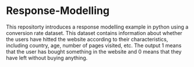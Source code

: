 # Response-Modelling
This repositorty introduces a response modelling example in python using a conversion rate dataset. This dataset contains information about whether the users have hitted the website according to their characteristics, including country, age, number of pages visited, etc. The output 1 means that the user has bought something in the website and 0 means that they have left without buying anything. 
